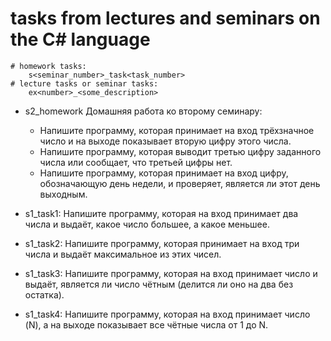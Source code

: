 
# tasks from lectures and seminars on the C# language
    # homework tasks:
        s<seminar_number>_task<task_number>
    # lecture tasks or seminar tasks:
        ex<number>_<some_description>

* s2_homework
    Домашняя работа ко второму семинару:
    
    - Напишите программу, которая принимает на вход трёхзначное число и на выходе показывает вторую цифру этого числа.
    -  Напишите программу, которая выводит третью цифру заданного числа или сообщает, что третьей цифры нет.
    - Напишите программу, которая принимает на вход цифру, обозначающую день недели, и проверяет, является ли этот день выходным.

* s1_task1:
    Напишите программу, которая на вход принимает два числа и выдаёт, какое число большее, а какое меньшее.

* s1_task2:
    Напишите программу, которая принимает на вход три числа и выдаёт максимальное из этих чисел.

* s1_task3:
    Напишите программу, которая на вход принимает число и выдаёт, является ли число чётным (делится ли оно на два без остатка).
* s1_task4:
    Напишите программу, которая на вход принимает число (N), а на выходе показывает все чётные числа от 1 до N.